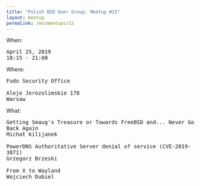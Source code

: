 ```yaml
---
title: "Polish BSD User Group: Meetup #12"
layout: meetup
permalink: /en/meetups/12
---
```

When:
<pre>
April 25, 2019
18:15 - 21:00
</pre>
Where:
<pre>
Fudo Security Office

Aleje Jerozolimskie 178
Warsaw
</pre>
What:
<pre style="white-space: pre-wrap;">
Getting Smaug's Treasure or Towards FreeBSD and... Never Go Back Again
Michał Kilijanek

PowerDNS Authoritative Server denial of service (CVE-2019-3871)
Grzegorz Brzeski

From X to Wayland
Wojciech Dubiel
</pre>
